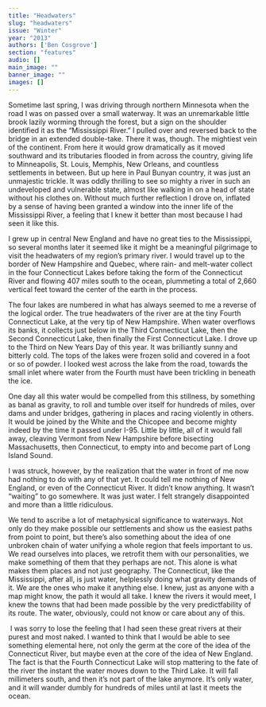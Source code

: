 ```yaml
---
title: "Headwaters"
slug: "headwaters"
issue: "Winter"
year: "2013"
authors: ['Ben Cosgrove']
section: "features"
audio: []
main_image: ""
banner_image: ""
images: []
---
```

Sometime last spring, I was driving through northern Minnesota when the road I was on passed over a small waterway. It was an unremarkable little brook lazily worming through the forest, but a sign on the shoulder identified it as the “Mississippi River.” I pulled over and reversed back to the bridge in an extended double-take. There it was, though. The mightiest vein of the continent. From here it would grow dramatically as it moved southward and its tributaries flooded in from across the country, giving life to Minneapolis, St. Louis, Memphis, New Orleans, and countless settlements in between. But up here in Paul Bunyan country, it was just an unmajestic trickle. It was oddly thrilling to see so mighty a river in such an undeveloped and vulnerable state, almost like walking in on a head of state without his clothes on. Without much further reflection I drove on, inflated by a sense of having been granted a window into the inner life of the Mississippi River, a feeling that I knew it better than most because I had seen it like this.

I grew up in central New England and have no great ties to the Mississippi, so several months later it seemed like it might be a meaningful pilgrimage to visit the headwaters of my region’s primary river. I would travel up to the border of New Hampshire and Quebec, where rain- and melt-water collect in the four Connecticut Lakes before taking the form of the Connecticut River and flowing 407 miles south to the ocean, plummeting a total of 2,660 vertical feet toward the center of the earth in the process.

The four lakes are numbered in what has always seemed to me a reverse of the logical order. The true headwaters of the river are at the tiny Fourth Connecticut Lake, at the very tip of New Hampshire. When water overflows its banks, it collects just below in the Third Connecticut Lake, then the Second Connecticut Lake, then finally the First Connecticut Lake. I drove up to the Third on New Years Day of this year. It was brilliantly sunny and bitterly cold. The tops of the lakes were frozen solid and covered in a foot or so of powder. I looked west across the lake from the road, towards the small inlet where water from the Fourth must have been trickling in beneath the ice.

One day all this water would be compelled from this stillness, by something as banal as gravity, to roll and tumble over itself for hundreds of miles, over dams and under bridges, gathering in places and racing violently in others. It would be joined by the White and the Chicopee and become mighty indeed by the time it passed under I-95. Little by little, all of it would fall away, cleaving Vermont from New Hampshire before bisecting Massachusetts, then Connecticut, to empty into and become part of Long Island Sound.

I was struck, however, by the realization that the water in front of me now had nothing to do with any of that yet. It could tell me nothing of New England, or even of the Connecticut River. It didn’t know anything. It wasn’t “waiting” to go somewhere. It was just water. I felt strangely disappointed and more than a little ridiculous.

We tend to ascribe a lot of metaphysical significance to waterways. Not only do they make possible our settlements and show us the easiest paths from point to point, but there’s also something about the idea of one unbroken chain of water unifying a whole region that feels important to us. We read ourselves into places, we retrofit them with our personalities, we make something of them that they perhaps are not. This alone is what makes them places and not just geography. The Connecticut, like the Mississippi, after all, is just water, helplessly doing what gravity demands of it. We are the ones who make it anything else. I knew, just as anyone with a map might know, the path it would all take. I knew the rivers it would meet, I knew the towns that had been made possible by the very predictfability of its route. The water, obviously, could not know or care about any of this.

  I was sorry to lose the feeling that I had seen these great rivers at their purest and most naked. I wanted to think that I would be able to see something elemental here, not only the germ at the core of the idea of the Connecticut River, but maybe even at the core of the idea of New England. The fact is that the Fourth Connecticut Lake will stop mattering to the fate of the river the instant the water moves down to the Third Lake. It will fall millimeters south, and then it’s not part of the lake anymore. It’s only water, and it will wander dumbly for hundreds of miles until at last it meets the ocean.

